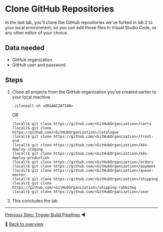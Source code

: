 # Clone GitHub Repositories

In the last lab, you'll clone the GitHub repositories we've forked in lab 2 to your local environment, so you can edit those files in Visual Studio Code, or any other editor of your choice.

## Data needed
* GitHub organization
* GitHub user and password

## Steps
1. Clone all projects from the GitHub organization you've created earlier to your local machine

    ```
    ./cloneall.sh <ORGANIZATION>
    ```
    
    OR
    
    ```
    (local)$ git clone https://github.com/<GitHubOrganization>/carts
    (local)$ git clone https://github.com/<GitHubOrganization>/catalogue
    (local)$ git clone https://github.com/<GitHubOrganization>/front-end
    (local)$ git clone https://github.com/<GitHubOrganization>/k8s-deploy-staging
    (local)$ git clone https://github.com/<GitHubOrganization>/k8s-deploy-production
    (local)$ git clone https://github.com/<GitHubOrganization>/orders
    (local)$ git clone https://github.com/<GitHubOrganization>/payment
    (local)$ git clone https://github.com/<GitHubOrganization>/queue-master
    (local)$ git clone https://github.com/<GitHubOrganization>/shipping
    (local)$ git clone https://github.com/<GitHubOrganization>/shipping-rabbitmq
    (local)$ git clone https://github.com/<GitHubOrganization>/user
    ```

1. This concludes the lab

---

[Previous Step: Trigger Build Pipelines](../5_Trigger_Build_Pipelines) :arrow_backward:

:arrow_up_small: [Back to overview](../)
